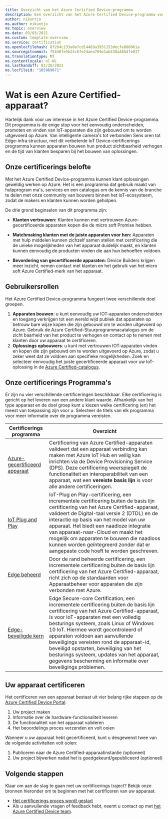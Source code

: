 ```yaml
---
title: Overzicht van het Azure Certified Device-programma
description: Een overzicht van het Azure Certified Device-programma voor onze partners en klanten
author: nikuntjo
ms.author: nikuntjo
ms.topic: overview
ms.date: 03/03/2021
ms.custom: template-overview
ms.service: certification
ms.openlocfilehash: 8f264c233a0e7cd14469a3931153decfe886061a
ms.sourcegitcommit: f5448fe5b24c67e24aea769e1ab438a465dfe037
ms.translationtype: MT
ms.contentlocale: nl-NL
ms.lasthandoff: 03/30/2021
ms.locfileid: "105969871"
---
```

# <a name="what-is-azure-certified-device"></a>Wat is een Azure Certified-apparaat?

Hartelijk dank voor uw interesse in het Azure Certified Device-programma. Dit programma is de enige stop voor het eenvoudig onderscheiden, promoten en vinden van IoT-apparaten die zijn gebouwd om te worden uitgevoerd op Azure. Van intelligente camera's tot verbonden Sens oren tot Edge-infra structuur, met dit verbeterde IoT Device-certificerings programma kunnen apparaten bouwen hun product zichtbaarheid verhogen en de tijd van klanten besparen bij het bouwen van oplossingen.

## <a name="our-certification-promise"></a>Onze certificerings belofte

Met het Azure Certified Device-programma kunnen klant oplossingen geweldig werken op Azure. Het is een programma dat gebruik maakt van hulpprogram ma's, services en een catalogus om de kennis van de branche te delen met onze community van bouwers binnen het IoT-ecosysteem, zodat de makers en klanten kunnen worden geholpen.

De drie grond beginselen van dit programma zijn:

- **Klanten vertrouwen:** Klanten kunnen met vertrouwen Azure-gecertificeerde apparaten kopen die de micro soft Promise hebben.

- **Matchmaking klanten met de juiste apparaten voor hen:** Apparaten met hulp middelen kunnen zichzelf samen stellen met certificering die de unieke mogelijkheden van het apparaat duidelijk maakt, en klanten kunnen eenvoudig de producten vinden die aan hun behoeften voldoen.

- **Bevordering van gecertificeerde apparaten:** Device Builders krijgen meer inzicht, nemen contact met klanten en het gebruik van het micro soft Azure Certified-merk van het apparaat.

## <a name="user-roles"></a>Gebruikersrollen

Het Azure Certified Device-programma fungeert twee verschillende doel groepen.

1. **Apparaten bouwen**: u kunt eenvoudig uw IOT-apparaten onderscheiden en toegang verkrijgen tot een wereld wijd publiek dat apparaten op betrouw bare wijze kopen die zijn gebouwd om te worden uitgevoerd op Azure. Gebruik de Azure Certified-Stuurprogrammacatalogus om de zicht baarheid van het product te verhogen en contact op te nemen met klanten door uw apparaat te certificeren.
1.  **Oplossings opbouwers**: u kunt met vertrouwen IOT-apparaten vinden en kopen die zijn gebouwd om te worden uitgevoerd op Azure, zodat u zeker weet dat ze voldoen aan specifieke mogelijkheden. Zoek en selecteer eenvoudig het juiste gecertificeerde apparaat voor uw IoT-oplossing in de [Azure Certified-catalogus](https://devicecatalog.azure.com/).

## <a name="our-certification-programs"></a>Onze certificerings Programma's

Er zijn nu vier verschillende certificeringen beschikbaar. Elke certificering is gericht op het leveren van een andere klant waarde. Afhankelijk van het type apparaat en de doel groep kunt u kiezen welke certificering (en) het meest van toepassing zijn voor u. Selecteer de titels van elk programma voor meer informatie over de programma vereisten.

| Certificerings programma         |  Overzicht                      |
------------------------------|-------------------------------------------------|
| [Azure-gecertificeerd apparaat](program-requirements-azure-certified-device.md)          | Certificering van Azure Certified-apparaten valideert dat een apparaat verbinding kan maken met Azure IoT Hub en veilig kan inrichten via de Device Provisioning Service (DPS). Deze certificering weerspiegelt de functionaliteit en interoperabiliteit van een apparaat, wat een **vereiste basis lijn** is voor alle andere certificeringen.          |
| [IoT Plug and Play](program-requirements-pnp.md) | IoT-Plug en Play-certificering, een incrementele certificering buiten de basis lijn certificering van het Azure Certified-apparaat, valideert de Digital-taal versie 2 (DTDL) en de interactie op basis van het model van uw apparaat. Het biedt een naadloze integratie van apparaat-naar-Cloud en maakt het mogelijk om apparaten te bouwen die naadloos kunnen worden geïntegreerd zonder dat er aangepaste code hoeft te worden geschreven.  |
| [Edge beheerd](program-requirements-edge-managed.md) | Door de rand beheerde certificering, een incrementele certificering buiten de basis lijn certificering van het Azure Certified-apparaat, richt zich op de standaarden voor Apparaatbeheer voor apparaten die zijn verbonden met Azure.  |
| [Edge-beveiligde kern](program-requirements-edge-secured-core.md)                             | Edge Secure-core Certification, een incrementele certificering buiten de basis lijn certificering van het Azure Certified-apparaat, is voor IoT-apparaten met een volledig besturings systeem, zoals Linux of Windows 10 IoT. Hiermee wordt gecontroleerd of apparaten voldoen aan aanvullende beveiligings vereisten rond de apparaat-id, beveiligd opstarten, beveiliging van het besturings systeem, updates van het apparaat, gegevens bescherming en informatie over beveiligings problemen. |

## <a name="how-to-certify-your-device"></a>Uw apparaat certificeren

Het certificeren van een apparaat bestaat uit vier belang rijke stappen op de [Azure Certified Device Portal](https://certify.azure.com):

1. Uw project maken
1. Informatie over de hardware-functionaliteit leveren
1. De functionaliteit van het apparaat valideren
1. Het beoordelings proces verzenden en volt ooien

Wanneer u uw apparaat hebt gecertificeerd, kunt u desgewenst twee van de volgende activiteiten volt ooien: 

1. Publiceren naar de Azure Certified-apparaatinstantie (optioneel)
1. Uw project bijwerken nadat het is goedgekeurd/gepubliceerd (optioneel)

## <a name="next-steps"></a>Volgende stappen

Klaar om aan de slag te gaan met uw certificerings traject? Bekijk onze bronnen hieronder om te beginnen met het certificeren van uw apparaat.

- [Het certificerings proces wordt gestart](tutorial-00-selecting-your-certification.md)
- Als u aanvullende vragen of feedback hebt, neemt u contact op met [het Azure Certified Device team](mailto:iotcert@microsoft.com).
